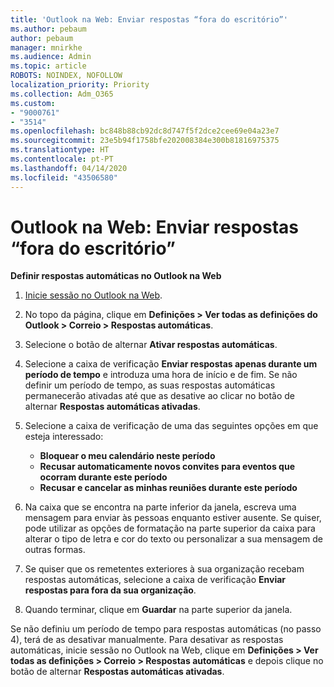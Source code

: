 ```yaml
---
title: 'Outlook na Web: Enviar respostas “fora do escritório”'
ms.author: pebaum
author: pebaum
manager: mnirkhe
ms.audience: Admin
ms.topic: article
ROBOTS: NOINDEX, NOFOLLOW
localization_priority: Priority
ms.collection: Adm_O365
ms.custom:
- "9000761"
- "3514"
ms.openlocfilehash: bc848b88cb92dc8d747f5f2dce2cee69e04a23e7
ms.sourcegitcommit: 23e5b94f1758bfe202008384e300b81816975375
ms.translationtype: HT
ms.contentlocale: pt-PT
ms.lasthandoff: 04/14/2020
ms.locfileid: "43506580"
---
```

# <a name="outlook-on-the-web-send-out-of-office-replies"></a>Outlook na Web: Enviar respostas “fora do escritório”

**Definir respostas automáticas no Outlook na Web**

1. [Inicie sessão no Outlook na Web](https://support.office.com/pt-PT/article/how-to-sign-in-to-outlook-on-the-web-763fab4d-0138-4814-b450-37fc286bcb79).

2. No topo da página, clique em **Definições > Ver todas as definições do Outlook > Correio > Respostas automáticas**.

3. Selecione o botão de alternar **Ativar respostas automáticas**.

4. Selecione a caixa de verificação **Enviar respostas apenas durante um período de tempo** e introduza uma hora de início e de fim. Se não definir um período de tempo, as suas respostas automáticas permanecerão ativadas até que as desative ao clicar no botão de alternar **Respostas automáticas ativadas**.

5. Selecione a caixa de verificação de uma das seguintes opções em que esteja interessado:
    - **Bloquear o meu calendário neste período**
    - **Recusar automaticamente novos convites para eventos que ocorram durante este período**
    - **Recusar e cancelar as minhas reuniões durante este período**

6. Na caixa que se encontra na parte inferior da janela, escreva uma mensagem para enviar às pessoas enquanto estiver ausente. Se quiser, pode utilizar as opções de formatação na parte superior da caixa para alterar o tipo de letra e cor do texto ou personalizar a sua mensagem de outras formas.

7. Se quiser que os remetentes exteriores à sua organização recebam respostas automáticas, selecione a caixa de verificação **Enviar respostas para fora da sua organização**.

8. Quando terminar, clique em **Guardar** na parte superior da janela.

Se não definiu um período de tempo para respostas automáticas (no passo 4), terá de as desativar manualmente. Para desativar as respostas automáticas, inicie sessão no Outlook na Web, clique em **Definições > Ver todas as definições > Correio > Respostas automáticas** e depois clique no botão de alternar **Respostas automáticas ativadas**.
